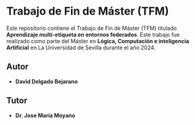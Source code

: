 # Trabajo de Fin de Máster (TFM)

Este repositorio contiene el Trabajo de Fin de Máster (TFM) titulado **Aprendizaje multi-etiqueta en entornos federados**. Este trabajo fue realizado como parte del Máster en **Lógica, Computación e inteligencia Artificial** en La Universidad de Sevilla
durante el año 2024.


## Autor

- **David Delgado Bejarano**

## Tutor

- **Dr. Jose María Moyano**


